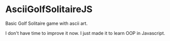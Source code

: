 # AsciiGolfSolitaireJS
Basic Golf Solitaire  game with ascii art.

I don't have time to improve it now. I just made it to learn OOP in Javascript.
